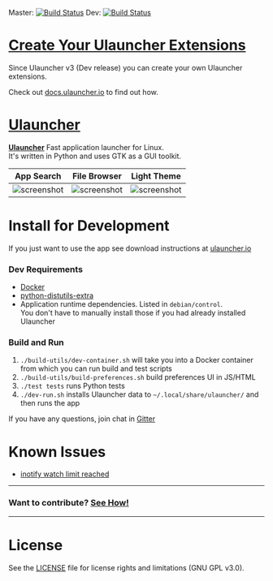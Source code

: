 Master: [![Build Status](https://travis-ci.org/Ulauncher/Ulauncher.svg?branch=master)](https://travis-ci.org/Ulauncher/Ulauncher)
Dev: [![Build Status](https://travis-ci.org/Ulauncher/Ulauncher.svg?branch=dev)](https://travis-ci.org/Ulauncher/Ulauncher)

[Create Your Ulauncher Extensions](http://docs.ulauncher.io/)
==============================================================

Since Ulauncher v3 (Dev release) you can create your own Ulauncher extensions. 

Check out [docs.ulauncher.io](http://docs.ulauncher.io/) to find out how.


[Ulauncher](http://ulauncher.io)
================================

**[Ulauncher](http://ulauncher.io)** Fast application launcher for Linux.  
It's written in Python and uses GTK as a GUI toolkit.

| App Search | File Browser | Light Theme |
---|---|---
|![screenshot](http://i.imgur.com/3owfsfV.png?1)|![screenshot](http://i.imgur.com/W1rryU5.png?1)|![screenshot](http://i.imgur.com/Axhqjp0.png?1)|


Install for Development
=======================

If you just want to use the app see download instructions at [ulauncher.io](http://ulauncher.io)

### Dev Requirements

* [Docker](https://docs.docker.com/engine/installation/)
* [python-distutils-extra](https://launchpad.net/python-distutils-extra)
* Application runtime dependencies. Listed in `debian/control`.  
  You don't have to manually install those if you had already installed Ulauncher

### Build and Run
1. `./build-utils/dev-container.sh` will take you into a Docker container from which you can run build and test scripts
2. `./build-utils/build-preferences.sh` build preferences UI in JS/HTML
3. `./test tests` runs Python tests
4. `./dev-run.sh` installs Ulauncher data to `~/.local/share/ulauncher/` and then runs the app

If you have any questions, join chat in [Gitter](https://gitter.im/Ulauncher/General)

Known Issues
============

* [inotify watch limit reached](https://github.com/Ulauncher/Ulauncher/issues/51)

***
### Want to contribute? [See How!](https://github.com/Ulauncher/Ulauncher/wiki)
***

License
=======

See the [LICENSE](LICENSE) file for license rights and limitations (GNU GPL v3.0).

